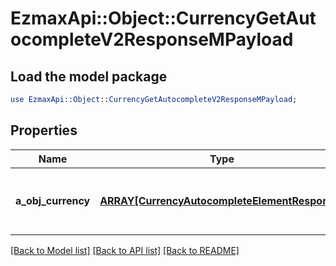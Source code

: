 # EzmaxApi::Object::CurrencyGetAutocompleteV2ResponseMPayload

## Load the model package
```perl
use EzmaxApi::Object::CurrencyGetAutocompleteV2ResponseMPayload;
```

## Properties
Name | Type | Description | Notes
------------ | ------------- | ------------- | -------------
**a_obj_currency** | [**ARRAY[CurrencyAutocompleteElementResponse]**](CurrencyAutocompleteElementResponse.md) | An array of Currency autocomplete element response. | 

[[Back to Model list]](../README.md#documentation-for-models) [[Back to API list]](../README.md#documentation-for-api-endpoints) [[Back to README]](../README.md)


